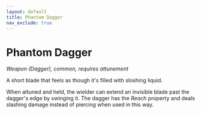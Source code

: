 ```yaml
---
layout: default
title: Phantom Dagger
nav_exclude: true
---
```


# Phantom Dagger

*Weapon (Dagger), common, requires attunement*

A short blade that feels as though it's filled with sloshing liquid.

When attuned and held, the wielder can extend an invisible blade past the dagger's edge by swinging it. The dagger has the _Reach_ property and deals slashing damage instead of piercing when used in this way. 
